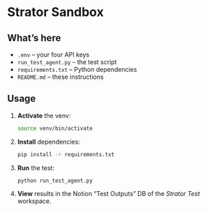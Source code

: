 # Strator Sandbox

## What’s here
- `.env` – your four API keys  
- `run_test_agent.py` – the test script  
- `requirements.txt` – Python dependencies  
- `README.md` – these instructions

## Usage
1. **Activate** the venv:
   ```bash
   source venv/bin/activate
   ```
2. **Install** dependencies:
   ```bash
   pip install -r requirements.txt
   ```
3. **Run** the test:
   ```bash
   python run_test_agent.py
   ```
4. **View** results in the Notion “Test Outputs” DB of the *Strator Test* workspace.

